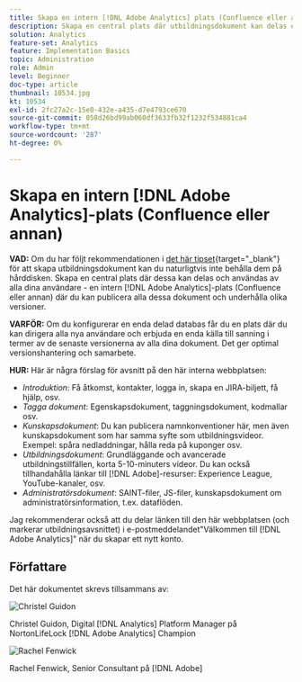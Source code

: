 ```yaml
---
title: Skapa en intern [!DNL Adobe Analytics] plats (Confluence eller annan)
description: Skapa en central plats där utbildningsdokument kan delas och läsas av alla dina användare.
solution: Analytics
feature-set: Analytics
feature: Implementation Basics
topic: Administration
role: Admin
level: Beginner
doc-type: article
thumbnail: 10534.jpg
kt: 10534
exl-id: 2fc27a2c-15e0-432e-a435-d7e4793ce670
source-git-commit: 058d26bd99ab060df3633fb32f1232f534881ca4
workflow-type: tm+mt
source-wordcount: '287'
ht-degree: 0%

---
```


# Skapa en intern [!DNL Adobe Analytics]-plats (Confluence eller annan)

**VAD:** Om du har följt rekommendationen i [det här tipset](create-basic-videos-and-training.md){target="_blank"} för att skapa utbildningsdokument kan du naturligtvis inte behålla dem på hårddisken. Skapa en central plats där dessa kan delas och användas av alla dina användare - en intern [!DNL Adobe Analytics]-plats (Confluence eller annan) där du kan publicera alla dessa dokument och underhålla olika versioner.

**VARFÖR:** Om du konfigurerar en enda delad databas får du en plats där du kan dirigera alla nya användare och erbjuda en enda källa till sanning i termer av de senaste versionerna av alla dina dokument. Det ger optimal versionshantering och samarbete.

**HUR:** Här är några förslag för avsnitt på den här interna webbplatsen:

* _Introduktion_: Få åtkomst, kontakter, logga in, skapa en JIRA-biljett, få hjälp, osv.
* _Tagga dokument_: Egenskapsdokument, taggningsdokument, kodmallar osv.
* _Kunskapsdokument_: Du kan publicera namnkonventioner här, men även kunskapsdokument som har samma syfte som utbildningsvideor. Exempel: spåra nedladdningar, hålla reda på kuponger osv.
* _Utbildningsdokument_: Grundläggande och avancerade utbildningstillfällen, korta 5-10-minuters videor. Du kan också tillhandahålla länkar till [!DNL Adobe]-resurser: Experience League, YouTube-kanaler, osv.
* _Administratörsdokument_: SAINT-filer, JS-filer, kunskapsdokument om administratörsinformation, t.ex. dataflöden.

Jag rekommenderar också att du delar länken till den här webbplatsen (och markerar utbildningsavsnittet) i e-postmeddelandet&quot;Välkommen till [!DNL Adobe Analytics]&quot; när du skapar ett nytt konto.


## Författare

Det här dokumentet skrevs tillsammans av:

![Christel Guidon](assets/Christel-Headshot-150.png)

Christel Guidon, Digital [!DNL Analytics] Platform Manager på NortonLifeLock
[!DNL Adobe Analytics] Champion

![Rachel Fenwick](assets/Rachel-Fenwick-150.png)

Rachel Fenwick, Senior Consultant på [!DNL Adobe]
